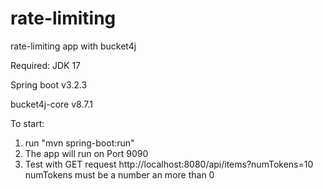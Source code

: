# rate-limiting
rate-limiting app with bucket4j

Required:
JDK 17

Spring boot v3.2.3

bucket4j-core v8.7.1

To start:
1. run "mvn spring-boot:run"
2. The app will run on Port 9090
3. Test with GET request http://localhost:8080/api/items?numTokens=10
  numTokens must be a number an more than 0
